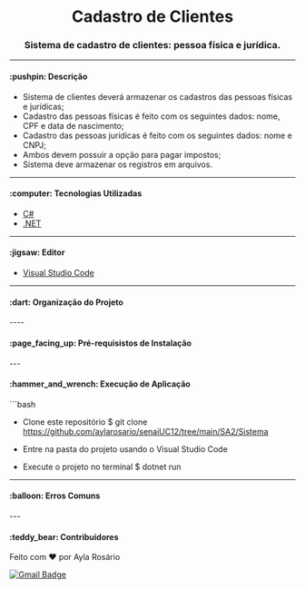 <h1 align="center">Cadastro de Clientes</h1>
<h3 align="center">Sistema de cadastro de clientes: pessoa física e jurídica.</h3>

---
<h4 align="left">:pushpin: Descrição</h4>

<!--ts-->
   * Sistema de clientes deverá armazenar os cadastros das pessoas físicas e jurídicas;
   * Cadastro das pessoas físicas é feito com os seguintes dados: nome, CPF e data de nascimento;
   * Cadastro das pessoas jurídicas é feito com os seguintes dados: nome e CNPJ;
   * Ambos devem possuir a opção para pagar impostos;
   * Sistema deve armazenar os registros em arquivos.
<!--te-->
---

<h4 align="left">:computer: Tecnologias Utilizadas</h4>

<!--ts-->
   * [C#](https://learn.microsoft.com/pt-br/dotnet/csharp/)
   * [.NET](https://dotnet.microsoft.com/en-us/)
<!--te-->
---

<h4 align="left">:jigsaw: Editor</h4>

<!--ts-->
   * [Visual Studio Code](https://code.visualstudio.com/)
<!--te-->
---

<h4 align="left">:dart: Organização do Projeto</h4>
----

<h4 align="left">:page_facing_up: Pré-requisistos de Instalação</h4>
---

<h4 align="left">:hammer_and_wrench: Execução de Aplicação</h4>
```bash

* Clone este repositório
$ git clone <https://github.com/aylarosario/senaiUC12/tree/main/SA2/Sistema>

* Entre na pasta do projeto usando o Visual Studio Code

* Execute o projeto no terminal
$ dotnet run
---

<h4 align="left">:balloon: Erros Comuns</h4>
---

<h4 align="left">:teddy_bear: Contribuidores</h4>

Feito com ❤️ por Ayla Rosário
 
[![Gmail Badge](https://img.shields.io/badge/-ayla.rayanee@gmail.com-c14438?style=flat-square&logo=Gmail&logoColor=white&link=mailto:ayla.rayanee@gmail.com)](mailto:ayla.rayanee@gmail.com)
